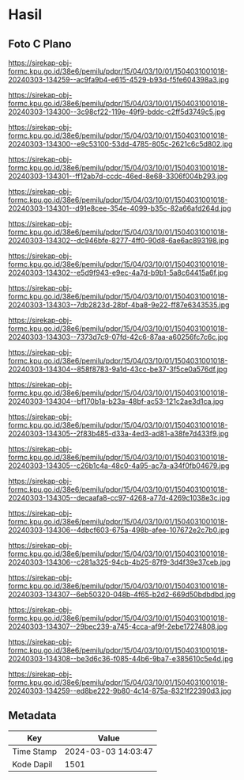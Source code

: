# Hasil

## Foto C Plano

https://sirekap-obj-formc.kpu.go.id/38e6/pemilu/pdpr/15/04/03/10/01/1504031001018-20240303-134259--ac9fa9b4-e615-4529-b93d-f5fe604398a3.jpg

https://sirekap-obj-formc.kpu.go.id/38e6/pemilu/pdpr/15/04/03/10/01/1504031001018-20240303-134300--3c98cf22-119e-49f9-bddc-c2ff5d3749c5.jpg

https://sirekap-obj-formc.kpu.go.id/38e6/pemilu/pdpr/15/04/03/10/01/1504031001018-20240303-134300--e9c53100-53dd-4785-805c-2621c6c5d802.jpg

https://sirekap-obj-formc.kpu.go.id/38e6/pemilu/pdpr/15/04/03/10/01/1504031001018-20240303-134301--ff12ab7d-ccdc-46ed-8e68-3306f004b293.jpg

https://sirekap-obj-formc.kpu.go.id/38e6/pemilu/pdpr/15/04/03/10/01/1504031001018-20240303-134301--d91e8cee-354e-4099-b35c-82a66afd264d.jpg

https://sirekap-obj-formc.kpu.go.id/38e6/pemilu/pdpr/15/04/03/10/01/1504031001018-20240303-134302--dc946bfe-8277-4ff0-90d8-6ae6ac893198.jpg

https://sirekap-obj-formc.kpu.go.id/38e6/pemilu/pdpr/15/04/03/10/01/1504031001018-20240303-134302--e5d9f943-e9ec-4a7d-b9b1-5a8c64415a6f.jpg

https://sirekap-obj-formc.kpu.go.id/38e6/pemilu/pdpr/15/04/03/10/01/1504031001018-20240303-134303--7db2823d-28bf-4ba8-9e22-ff87e6343535.jpg

https://sirekap-obj-formc.kpu.go.id/38e6/pemilu/pdpr/15/04/03/10/01/1504031001018-20240303-134303--7373d7c9-07fd-42c6-87aa-a60256fc7c6c.jpg

https://sirekap-obj-formc.kpu.go.id/38e6/pemilu/pdpr/15/04/03/10/01/1504031001018-20240303-134304--858f8783-9a1d-43cc-be37-3f5ce0a576df.jpg

https://sirekap-obj-formc.kpu.go.id/38e6/pemilu/pdpr/15/04/03/10/01/1504031001018-20240303-134304--bf170b1a-b23a-48bf-ac53-121c2ae3d1ca.jpg

https://sirekap-obj-formc.kpu.go.id/38e6/pemilu/pdpr/15/04/03/10/01/1504031001018-20240303-134305--2f83b485-d33a-4ed3-ad81-a38fe7d433f9.jpg

https://sirekap-obj-formc.kpu.go.id/38e6/pemilu/pdpr/15/04/03/10/01/1504031001018-20240303-134305--c26b1c4a-48c0-4a95-ac7a-a34f0fb04679.jpg

https://sirekap-obj-formc.kpu.go.id/38e6/pemilu/pdpr/15/04/03/10/01/1504031001018-20240303-134305--decaafa8-cc97-4268-a77d-4269c1038e3c.jpg

https://sirekap-obj-formc.kpu.go.id/38e6/pemilu/pdpr/15/04/03/10/01/1504031001018-20240303-134306--4dbcf603-675a-498b-afee-107672e2c7b0.jpg

https://sirekap-obj-formc.kpu.go.id/38e6/pemilu/pdpr/15/04/03/10/01/1504031001018-20240303-134306--c281a325-94cb-4b25-87f9-3d4f39e37ceb.jpg

https://sirekap-obj-formc.kpu.go.id/38e6/pemilu/pdpr/15/04/03/10/01/1504031001018-20240303-134307--6eb50320-048b-4f65-b2d2-669d50bdbdbd.jpg

https://sirekap-obj-formc.kpu.go.id/38e6/pemilu/pdpr/15/04/03/10/01/1504031001018-20240303-134307--29bec239-a745-4cca-af9f-2ebe17274808.jpg

https://sirekap-obj-formc.kpu.go.id/38e6/pemilu/pdpr/15/04/03/10/01/1504031001018-20240303-134308--be3d6c36-f085-44b6-9ba7-e385610c5e4d.jpg

https://sirekap-obj-formc.kpu.go.id/38e6/pemilu/pdpr/15/04/03/10/01/1504031001018-20240303-134259--ed8be222-9b80-4c14-875a-8321f22390d3.jpg


## Metadata

| Key        | Value               |
| ---------- | ------------------- |
| Time Stamp | 2024-03-03 14:03:47 |
| Kode Dapil | 1501                |



